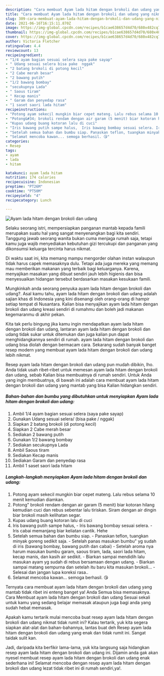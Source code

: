 ```yaml
---
description: "Cara membuat Ayam lada hitam dengan brokoli dan udang yang nikmat Untuk Jualan"
title: "Cara membuat Ayam lada hitam dengan brokoli dan udang yang nikmat Untuk Jualan"
slug: 309-cara-membuat-ayam-lada-hitam-dengan-brokoli-dan-udang-yang-nikmat-untuk-jualan
date: 2021-06-16T16:15:11.870Z
image: https://img-global.cpcdn.com/recipes/b1cae638657d4d70/680x482cq70/ayam-lada-hitam-dengan-brokoli-dan-udang-foto-resep-utama.jpg
thumbnail: https://img-global.cpcdn.com/recipes/b1cae638657d4d70/680x482cq70/ayam-lada-hitam-dengan-brokoli-dan-udang-foto-resep-utama.jpg
cover: https://img-global.cpcdn.com/recipes/b1cae638657d4d70/680x482cq70/ayam-lada-hitam-dengan-brokoli-dan-udang-foto-resep-utama.jpg
author: Victoria Fletcher
ratingvalue: 4.4
reviewcount: 13
recipeingredient:
- "1/4 ayam bagian sesuai selera saya pake sayap"
- " Udang sesuai selera bisa pake  nggak"
- "2 batang brokoli di potong kecil"
- "2 Cabe merah besar"
- "2 bawang putih"
- "1/2 bawang bombay"
- "secukupnya Lada"
- " Saous tiram"
- " Kecap manis"
- " Garam dan penyedap rasa"
- "1 saset saori lada hitam"
recipeinstructions:
- "Potong ayam sekecil mungkin biar cepet mateng. Lalu rebus selama 10 menit kemudian diamkan."
- "Potong&#34; brokoli rendam dengan air garam (5 menit) biar kotoran hilang kemudian cuci dan rebus sebentar lalu tiriskan. Siram dengan air dingin biar brokoli masih kelihatan segar."
- "Kupas udang buang kotoran lalu di cuci"
- "Iris bawang putih sampe halus,  Iris bawang bombay sesuai selera. Iris cabai memanjang biar keliatan cantik. Hehe"
- "Setelah semua bahan dan bumbu siap. Panaskan teflon, tuangkan minyak goreng sedikit saja. Setelah panas masukan bumbu&#34; yg sudah di iris (bawang bombay, bawang putih dan cabai) Setelah aroma nya harum masukan bumbu garam, saous tiram, lada, saori lada hitam, kecap manis, dan kasih air sedikit. Biarkan sampai mendidih lalu masukan ayam yg sudah di rebus bersamaan dengan udang. Biarkan sampai matang sempurna dan setelah itu baru kita masukan brokoli... Selesai dan jangan lupa koreksi rasa.."
- "Selamat mencoba kawan... semoga berhasil. 😘"
categories:
- Resep
tags:
- ayam
- lada
- hitam

katakunci: ayam lada hitam 
nutrition: 174 calories
recipecuisine: Indonesian
preptime: "PT26M"
cooktime: "PT50M"
recipeyield: "4"
recipecategory: Lunch

---
```



![Ayam lada hitam dengan brokoli dan udang](https://img-global.cpcdn.com/recipes/b1cae638657d4d70/680x482cq70/ayam-lada-hitam-dengan-brokoli-dan-udang-foto-resep-utama.jpg)

Selaku seorang istri, mempersiapkan panganan mantab kepada famili merupakan suatu hal yang sangat menyenangkan bagi kita sendiri. Tanggung jawab seorang  wanita bukan cuma menjaga rumah saja, tetapi kamu juga wajib menyediakan kebutuhan gizi tercukupi dan panganan yang dikonsumsi keluarga tercinta harus nikmat.

Di waktu  saat ini, kita memang mampu mengorder olahan instan walaupun tidak harus capek memasaknya dulu. Tetapi ada juga mereka yang memang mau memberikan makanan yang terbaik bagi keluarganya. Karena, menyajikan masakan yang dibuat sendiri jauh lebih higienis dan bisa menyesuaikan hidangan tersebut berdasarkan masakan kesukaan famili. 



Mungkinkah anda seorang penyuka ayam lada hitam dengan brokoli dan udang?. Asal kamu tahu, ayam lada hitam dengan brokoli dan udang adalah sajian khas di Indonesia yang kini disenangi oleh orang-orang di hampir setiap tempat di Nusantara. Kalian bisa menyajikan ayam lada hitam dengan brokoli dan udang kreasi sendiri di rumahmu dan boleh jadi makanan kegemaranmu di akhir pekan.

Kita tak perlu bingung jika kamu ingin mendapatkan ayam lada hitam dengan brokoli dan udang, lantaran ayam lada hitam dengan brokoli dan udang tidak sukar untuk ditemukan dan juga kalian pun dapat menghidangkannya sendiri di rumah. ayam lada hitam dengan brokoli dan udang bisa diolah dengan bermacam cara. Sekarang sudah banyak banget resep modern yang membuat ayam lada hitam dengan brokoli dan udang lebih nikmat.

Resep ayam lada hitam dengan brokoli dan udang pun mudah dibikin, lho. Anda tidak usah ribet-ribet untuk memesan ayam lada hitam dengan brokoli dan udang, sebab Kalian bisa membuatnya di rumah sendiri. Untuk Anda yang ingin membuatnya, di bawah ini adalah cara membuat ayam lada hitam dengan brokoli dan udang yang mantab yang bisa Kalian hidangkan sendiri.

<!--inarticleads1-->

##### Bahan-bahan dan bumbu yang dibutuhkan untuk menyiapkan Ayam lada hitam dengan brokoli dan udang:

1. Ambil 1/4 ayam bagian sesuai selera (saya pake sayap)
1. Gunakan  Udang sesuai selera/ (bisa pake / nggak)
1. Siapkan 2 batang brokoli (di potong kecil)
1. Siapkan 2 Cabe merah besar
1. Sediakan 2 bawang putih
1. Gunakan 1/2 bawang bombay
1. Sediakan secukupnya Lada
1. Ambil  Saous tiram
1. Sediakan  Kecap manis
1. Sediakan  Garam dan penyedap rasa
1. Ambil 1 saset saori lada hitam




<!--inarticleads2-->

##### Langkah-langkah menyiapkan Ayam lada hitam dengan brokoli dan udang:

1. Potong ayam sekecil mungkin biar cepet mateng. Lalu rebus selama 10 menit kemudian diamkan.
1. Potong&#34; brokoli rendam dengan air garam (5 menit) biar kotoran hilang kemudian cuci dan rebus sebentar lalu tiriskan. Siram dengan air dingin biar brokoli masih kelihatan segar.
1. Kupas udang buang kotoran lalu di cuci
1. Iris bawang putih sampe halus,  - Iris bawang bombay sesuai selera. - Iris cabai memanjang biar keliatan cantik. Hehe
1. Setelah semua bahan dan bumbu siap. - Panaskan teflon, tuangkan minyak goreng sedikit saja. - Setelah panas masukan bumbu&#34; yg sudah di iris (bawang bombay, bawang putih dan cabai) - Setelah aroma nya harum masukan bumbu garam, saous tiram, lada, saori lada hitam, kecap manis, dan kasih air sedikit. - Biarkan sampai mendidih lalu masukan ayam yg sudah di rebus bersamaan dengan udang. - Biarkan sampai matang sempurna dan setelah itu baru kita masukan brokoli... - Selesai dan jangan lupa koreksi rasa..
1. Selamat mencoba kawan... semoga berhasil. 😘




Ternyata cara membuat ayam lada hitam dengan brokoli dan udang yang mantab tidak ribet ini enteng banget ya! Anda Semua bisa memasaknya. Cara Membuat ayam lada hitam dengan brokoli dan udang Sesuai sekali untuk kamu yang sedang belajar memasak ataupun juga bagi anda yang sudah hebat memasak.

Apakah kamu tertarik mulai mencoba buat resep ayam lada hitam dengan brokoli dan udang nikmat tidak rumit ini? Kalau tertarik, yuk kita segera siapkan alat-alat dan bahan-bahannya, lantas buat deh Resep ayam lada hitam dengan brokoli dan udang yang enak dan tidak rumit ini. Sangat taidak sulit kan. 

Jadi, daripada kita berfikir lama-lama, yuk kita langsung saja hidangkan resep ayam lada hitam dengan brokoli dan udang ini. Dijamin anda gak akan nyesel membuat resep ayam lada hitam dengan brokoli dan udang enak sederhana ini! Selamat mencoba dengan resep ayam lada hitam dengan brokoli dan udang lezat tidak ribet ini di rumah sendiri,ya!.

